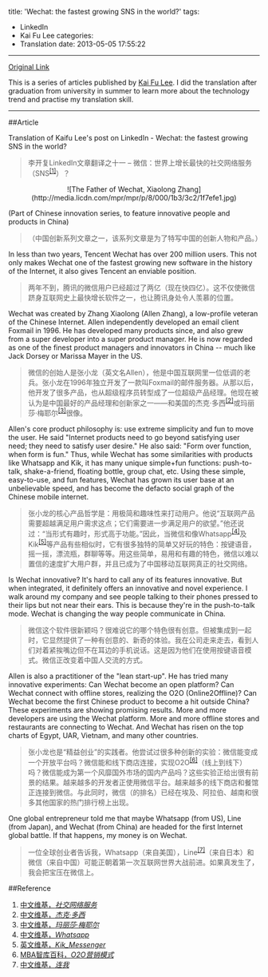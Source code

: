 title: 'Wechat: the fastest growing SNS in the world?'
tags:
  - LinkedIn
  - Kai Fu Lee
categories:
  - Translation
date: 2013-05-05 17:55:22
---
[Original Link](https://www.linkedin.com/today/post/article/20121024141330-416648-wechat-the-fastest-growing-sns-in-the-world)

This is a series of articles published by [Kai Fu Lee](https://www.linkedin.com/profile/view?id=416648&authType=name&authToken=GZNe&ref=CONTENT&goback=%2Empd2_*1_*1_*1_*1_*1_*1_20121002150727*5416648*5the*5chinese*5user*5is*5more*5like*5you*5than*5you*5think&trk=mp-ph-pn). I did the translation after graduation from university in summer to learn more about the technology trend and practise my translation skill.

---
##Article

Translation of Kaifu Lee's post on LinkedIn - Wechat: the fastest growing SNS in the world?
>李开复LinkedIn文章翻译之十一 – 微信：世界上增长最快的社交网络服务（SNS<sup>[[1]](#Reference)</sup>）？

<center>![The Father of Wechat, Xiaolong Zhang](http://media.licdn.com/mpr/mpr/p/8/000/1b3/3c2/1f7efe1.jpg)</center>

  (Part of Chinese innovation series, to feature innovative people and products in China)
>（中国创新系列文章之一，该系列文章是为了特写中国的创新人物和产品。）

In less than two years, Tencent Wechat has over 200 million users. This not only makes Wechat one of the fastest growing new software in the history of the Internet, it also gives Tencent an enviable position.
>两年不到，腾讯的微信用户已经超过了两亿（现在快四亿）。这不仅使微信跻身互联网史上最快增长软件之一，也让腾讯身处令人羡慕的位置。

Wechat was created by Zhang Xiaolong (Allen Zhang), a low-profile veteran of the Chinese Internet. Allen independently developed an email client Foxmail in 1996\. He has developed many products since, and also grew from a super developer into a super product manager. He is now regarded as one of the finest product managers and innovators in China -- much like Jack Dorsey or Marissa Mayer in the US.
>微信的创始人是张小龙（英文名Allen），他是中国互联网里一位低调的老兵。张小龙在1996年独立开发了一款叫Foxmail的邮件服务器。从那以后，他开发了很多产品，也从超级程序员转型成了一位超级产品经理。他现在被认为是中国最好的产品经理和创新家之一——和美国的杰克·多西<sup>[[2]](#Reference)</sup>或玛丽莎·梅耶尔<sup>[[3]](#Reference)</sup>很像。

Allen's core product philosophy is: use extreme simplicity and fun to move the user. He said "Internet products need to go beyond satisfying user need; they need to satisfy user desire." He also said: "Form over function, when form is fun." Thus, while Wechat has some similarities with products like Whatsapp and Kik, it has many unique simple+fun functions: push-to-talk, shake-a-friend, floating bottle, group chat, etc. Using these simple, easy-to-use, and fun features, Wechat has grown its user base at an unbelievable speed, and has become the defacto social graph of the Chinese mobile internet.
>张小龙的核心产品哲学是：用极简和趣味性来打动用户。他说“互联网产品需要超越满足用户需求这点；它们需要进一步满足用户的欲望。”他还说过：“当形式有趣时，形式高于功能。”因此，当微信和像Whatsapp<sup>[[4]](#Reference)</sup>及Kik<sup>[[5]](#Reference)</sup>等产品有些相似时，它有很多独特的简单又好玩的特色：按键语音，摇一摇，漂流瓶，群聊等等。用这些简单，易用和有趣的特色，微信以难以置信的速度扩大用户群，并且已成为了中国移动互联网真正的社交网络。

Is Wechat innovative? It's hard to call any of its features innovative. But when integrated, it definitely offers an innovative and novel experience. I walk around my company and see people talking to their phones pressed to their lips but not near their ears. This is because they're in the push-to-talk mode. Wechat is changing the way people communicate in China.
>微信这个软件很新颖吗？很难说它的哪个特色很有创意。但被集成到一起时，它显然提供了一种有创意的、新奇的体验。我在公司走来走去，看到人们对着紧挨嘴边但不在耳边的手机说话。这是因为他们在使用按键语音模式。微信正改变着中国人交流的方式。

Allen is also a practitioner of the "lean start-up". He has tried many innovative experiments: Can Wechat become an open platform? Can Wechat connect with offline stores, realizing the O2O (Online2Offline)? Can Wechat become the first Chinese product to become a hit outside China? These experiments are showing promising results. More and more developers are using the Wechat platform. More and more offline stores and restaurants are connecting to Wechat. And Wechat has risen on the top charts of Egypt, UAR, Vietnam, and many other countries.
>张小龙也是“精益创业”的实践者。他尝试过很多种创新的实验：微信能变成一个开放平台吗？微信能和线下商店连接，实现O2O<sup>[[6]](#Reference)</sup>（线上到线下）吗？微信能成为第一个风靡国外市场的国内产品吗？这些实验正给出很有前景的结果。越来越多的开发者正使用微信平台。越来越多的线下商店和餐馆正连接到微信。与此同时，微信（的排名）已经在埃及、阿拉伯、越南和很多其他国家的热门排行榜上出现。

One global entrepreneur told me that maybe Whatsapp (from US), Line (from Japan), and Wechat (from China) are headed for the first Internet global battle. If that happens, my money is on Wechat.
>一位全球创业者告诉我，Whatsapp（来自美国），Line<sup>[[7]](#Reference)</sup>（来自日本）和微信（来自中国）可能正朝着第一次互联网世界大战前进。如果真发生了，我会把宝压在微信上。

##Reference

1.   [中文维基，*社交网络服务*](http://zh.wikipedia.org/wiki/%E7%A4%BE%E4%BA%A4%E7%BD%91%E7%BB%9C%E6%9C%8D%E5%8A%A1) 
2. [中文维基，*杰克·多西*](http://zh.wikipedia.org/wiki/%E6%9D%B0%E5%85%8B%C2%B7%E5%A4%9A%E8%A5%BF)
3.  [中文维基，*玛丽莎·梅耶尔*](http://zh.wikipedia.org/wiki/%E6%A2%85%E9%BA%97%E8%8E%8E%C2%B7%E6%A2%85%E7%88%BE)
4.  [中文维基，*Whatsapp*](http://zh.wikipedia.org/wiki/WhatsApp)
5.  [英文维基，*Kik_Messenger*](http://en.wikipedia.org/wiki/Kik_Messenger)
6.  [MBA智库百科，*O2O营销模式*](http://wiki.mbalib.com/wiki/O2O%E8%90%A5%E9%94%80%E6%A8%A1%E5%BC%8F)
7.  [中文维基，*连我*](http://zh.wikipedia.org/wiki/%E8%BF%9E%E6%88%91)

